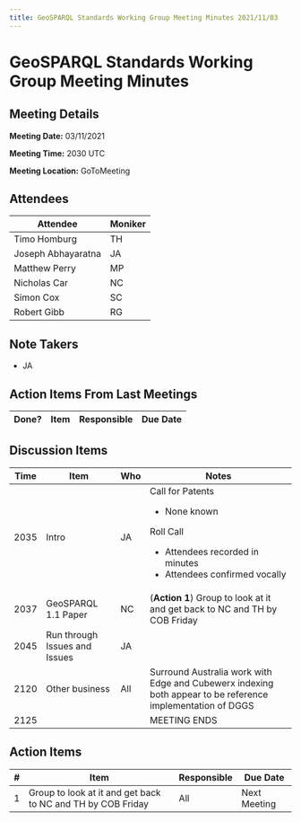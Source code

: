 ```yaml
---
title: GeoSPARQL Standards Working Group Meeting Minutes 2021/11/03
---
```

# GeoSPARQL Standards Working Group Meeting Minutes
## Meeting Details
**Meeting Date:** 03/11/2021

**Meeting Time:** 2030 UTC

**Meeting Location:** GoToMeeting  

## Attendees
Attendee | Moniker |
---- | ---- |
Timo Homburg | TH |
Joseph Abhayaratna | JA |
Matthew Perry | MP |
Nicholas Car | NC |
Simon Cox | SC |
Robert Gibb | RG |


## Note Takers
- JA

## Action Items From Last Meetings
Done? | Item | Responsible | Due Date |
---- | ---- | ---- | --- |


## Discussion Items
Time | Item | Who | Notes |
---- | ---- | ---- | ---- |
2035 | Intro | JA | Call for Patents<ul><li>None known</li></ul>Roll Call<ul><li>Attendees recorded in minutes</li><li>Attendees confirmed vocally</li></ul> |
2037 | GeoSPARQL 1.1 Paper | NC | (**Action 1**) Group to look at it and get back to NC and TH by COB Friday |
2045 | Run through Issues and Issues | JA |  |
2120 | Other business | All | Surround Australia work with Edge and Cubewerx indexing both appear to be reference implementation of DGGS |
2125 | | | MEETING ENDS |

## Action Items
\# | Item | Responsible | Due Date |
---- | ---- | ---- | ---- |
<span name="action_1">1</span> | Group to look at it and get back to NC and TH by COB Friday | All | Next Meeting |
